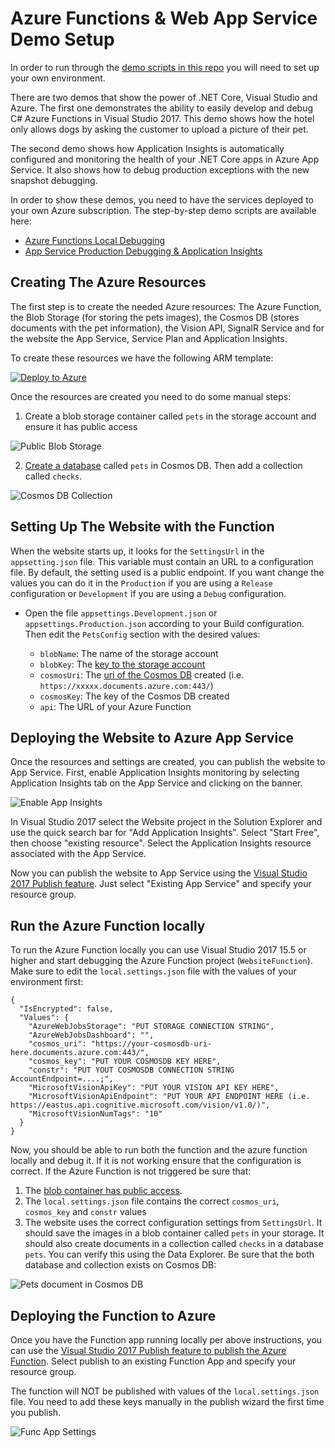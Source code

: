 # Azure Functions & Web App Service Demo Setup

In order to run through the [demo scripts in this repo](../DemoScripts) you will need to set up your own environment. 

There are two demos that show the power of .NET Core, Visual Studio and Azure. The first one demonstrates the ability to easily develop and debug C# Azure Functions in Visual Studio 2017. This demo shows how the hotel only allows dogs by asking the customer to upload a picture of their pet.

The second demo shows how Application Insights is automatically configured and monitoring the health of your .NET Core apps in Azure App Service. It also shows how to debug production exceptions with the new snapshot debugging. 

In order to show these demos, you need to have the services deployed to your own Azure subscription. The step-by-step demo scripts are available here:
* [Azure Functions Local Debugging](../DemoScripts/AzureFunctionsNETCoreDebugging.pdf)
* [App Service Production Debugging & Application Insights](../DemoScripts/ProductionNETCoreDebugging.pdf)

## Creating The Azure Resources

The first step is to create the needed Azure resources: The Azure Function, the Blob Storage (for storing the pets images), the Cosmos DB (stores documents with the pet information), the Vision API, SignalR Service and for the website the App Service, Service Plan and Application Insights. 

To create these resources we have the following ARM template:

<a href="https://portal.azure.com/#create/Microsoft.Template/uri/https%3A%2F%2Fraw.githubusercontent.com%2Fgbechara%2Fazuredemos%2Fmaster%2Fdemo5serverless-sh%2FSmartHotel360-Website%2Fsrc%2FSmartHotel360.WebsiteARM%2Fsmarthote360.website.deployment.json?target=_blank" target='_blank'><img src="Images/deploy-to-azure.png" alt="Deploy to Azure"/></a>

Once the resources are created you need to do some manual steps:

1. Create a blob storage container called `pets` in the storage account and ensure it has public access

![Public Blob Storage](Images/blob.png)

2. [Create a database](https://docs.microsoft.com/en-us/azure/cosmos-db/create-sql-api-dotnet#add-a-collection) called `pets` in Cosmos DB. Then add a collection called `checks`.

![Cosmos DB Collection](Images/collection.png)

## Setting Up The Website with the Function

When the website starts up, it looks for the `SettingsUrl` in the `appsetting.json` file. This variable must contain an URL to a configuration file. By default, the setting used is a public endpoint. If you want change the values you can do it in the `Production` if you are using a `Release `configuration or `Development` if you are using a `Debug` configuration.

* Open the file `appsettings.Development.json` or `appsettings.Production.json` according to your Build configuration. Then edit the `PetsConfig` section with the desired values:

  * `blobName`: The name of the storage account
  * `blobKey`: The [key to the storage account](https://docs.microsoft.com/en-us/azure/storage/common/storage-create-storage-account#manage-your-storage-account)
  * `cosmosUri`: The [uri of the Cosmos DB](https://docs.microsoft.com/en-us/azure/cosmos-db/create-sql-api-dotnet#update-your-connection-string) created (i.e. `https://xxxxx.documents.azure.com:443/`)
  * `cosmosKey`: The key of the Cosmos DB created
  * `api`: The URL of your Azure Function

## Deploying the Website to Azure App Service

Once the resources and settings are created, you can publish the website to App Service. First, enable Application Insights monitoring by selecting Application Insights tab on the App Service and clicking on the banner.

![Enable App Insights](Images/appinsights.png)

In Visual Studio 2017 select the Website project in the Solution Explorer and use the quick search bar for "Add Application Insights". Select "Start Free", then choose "existing resource". Select the Application Insights resource associated with the App Service. 

Now you can publish the website to App Service using the [Visual Studio 2017 Publish feature](https://docs.microsoft.com/en-us/aspnet/core/tutorials/publish-to-azure-webapp-using-vs#deploy-the-app-to-azure). Just select "Existing App Service" and specify your resource group.

## Run the Azure Function locally

To run the Azure Function locally you can use Visual Studio 2017 15.5 or higher and start debugging the Azure Function project (`WebsiteFunction`). Make sure to edit the `local.settings.json` file with the values of your environment first:

```
{
  "IsEncrypted": false,
  "Values": {
    "AzureWebJobsStorage": "PUT STORAGE CONNECTION STRING",
    "AzureWebJobsDashboard": "",
    "cosmos_uri": "https://your-cosmosdb-uri-here.documents.azure.com:443/",
    "cosmos_key": "PUT YOUR COSMOSDB KEY HERE",
    "constr": "PUT YOUT COSMOSDB CONNECTION STRING AccountEndpoint=....;",
    "MicrosoftVisionApiKey": "PUT YOUR VISION API KEY HERE",
    "MicrosoftVisionApiEndpoint": "PUT YOUR API ENDPOINT HERE (i.e. https://eastus.api.cognitive.microsoft.com/vision/v1.0/)",
    "MicrosoftVisionNumTags": "10"
  }
}
```

Now, you should be able to run both the function and the azure function locally and debug it. If it is not working ensure that the configuration is correct. If the Azure Function is not triggered be sure that:

1. The [blob container has public access](https://docs.microsoft.com/en-us/azure/storage/blobs/storage-manage-access-to-resources).
2. The `local.settings.json` file contains the correct `cosmos_uri`, `cosmos_key` and `constr` values
3. The website uses the correct configuration settings from `SettingsUrl`. It should save the images in a blob container called `pets` in your storage. It should also create documents in a collection called `checks` in a database `pets`. You can verify this using the Data Explorer. Be sure that the both database and collection exists on Cosmos DB:

![Pets document in Cosmos DB](Images/pets-document.png)

## Deploying the Function to Azure

Once you have the Function app running locally per above instructions, you can use the [Visual Studio 2017 Publish feature to publish the Azure Function](https://docs.microsoft.com/en-us/azure/azure-functions/functions-develop-vs#publish-to-azure).  Select publish to an existing Function App and specify your resource group. 

The function will NOT be published with values of the `local.settings.json` file. You need to add these keys manually in the publish wizard the first time you publish. 

![Func App Settings](Images/funcapp-settings.png)

